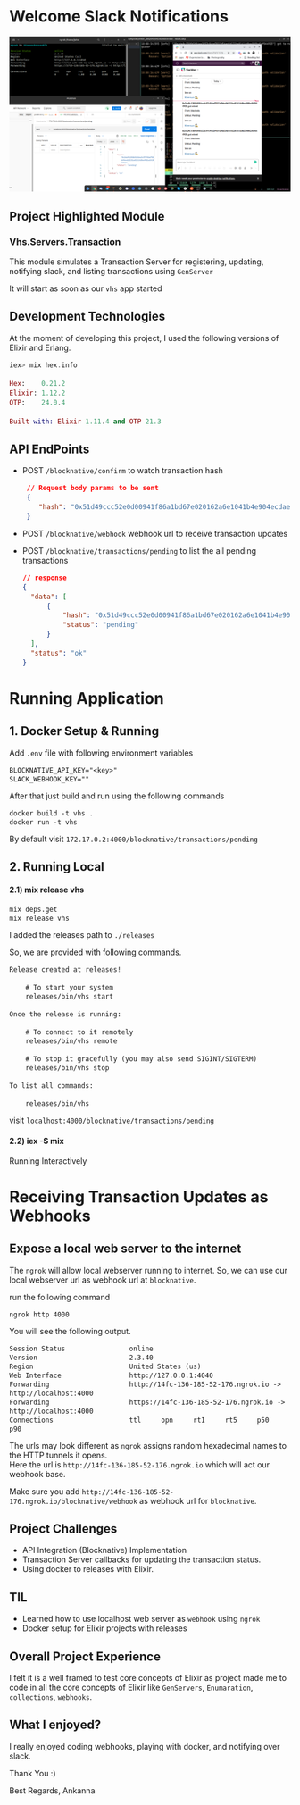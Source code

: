 # Welcome Slack Notifications

![Project Out Line Image](vhs.png)



## Project Highlighted Module

### Vhs.Servers.Transaction

This module simulates a Transaction Server for registering, updating, notifying slack, and listing transactions using `GenServer`

It will start as soon as our `vhs` app started

## Development Technologies

At the moment of developing this project, I used the following versions of
Elixir and Erlang.

```elixir
iex> mix hex.info

Hex:    0.21.2
Elixir: 1.12.2
OTP:    24.0.4

Built with: Elixir 1.11.4 and OTP 21.3

```



## API EndPoints

- POST `/blocknative/confirm` to watch transaction hash
  
  ```json
   // Request body params to be sent
   { 
      "hash": "0x51d49ccc52e0d00941f86a1bd67e020162a6e1041b4e904ecdae03ebf0f1a907"
   }
  ```
- POST `/blocknative/webhook` webhook url to receive transaction updates
- POST `/blocknative/transactions/pending` to list the all pending transactions

  ```json
  // response
  {
    "data": [
        {
            "hash": "0x51d49ccc52e0d00941f86a1bd67e020162a6e1041b4e904ecdae03ebf0f1a907",
            "status": "pending"
        }
    ],
    "status": "ok"
  }
  ```



# Running Application



## 1. Docker Setup & Running

Add `.env` file with following environment variables

```shell
BLOCKNATIVE_API_KEY="<key>"
SLACK_WEBHOOK_KEY=""
```

After that just build and run using the following commands

```
docker build -t vhs .
docker run -t vhs
```

By default visit `172.17.0.2:4000/blocknative/transactions/pending` 



## 2. Running Local

#### 2.1) mix release vhs

```
mix deps.get
mix release vhs
```

I added the releases path to `./releases` 

So, we are provided with following commands.

```
Release created at releases!

    # To start your system
    releases/bin/vhs start

Once the release is running:

    # To connect to it remotely
    releases/bin/vhs remote

    # To stop it gracefully (you may also send SIGINT/SIGTERM)
    releases/bin/vhs stop

To list all commands:

    releases/bin/vhs

```

visit `localhost:4000/blocknative/transactions/pending` 



#### 2.2) iex -S mix

Running Interactively



# Receiving Transaction Updates as Webhooks

## Expose a local web server to the internet

The `ngrok` will allow local webserver running to internet. So, we can use our local webserver url as webhook url at `blocknative`.

run the following command

```shell
ngrok http 4000
```

You will see the following output.

```
Session Status                online
Version                       2.3.40
Region                        United States (us)
Web Interface                 http://127.0.0.1:4040
Forwarding                    http://14fc-136-185-52-176.ngrok.io -> http://localhost:4000
Forwarding                    https://14fc-136-185-52-176.ngrok.io -> http://localhost:4000
Connections                   ttl     opn     rt1     rt5     p50     p90
```

The urls may look different as `ngrok` assigns random hexadecimal names to the HTTP tunnels it opens.  
Here the url is `http://14fc-136-185-52-176.ngrok.io` which will act our webhook base.

Make sure you add `http://14fc-136-185-52-176.ngrok.io/blocknative/webhook` as webhook url for `blocknative`.

## Project Challenges

- API Integration (Blocknative) Implementation
- Transaction Server callbacks for updating the transaction status.
- Using docker to releases with Elixir.

## TIL

- Learned how to use localhost web server as `webhook` using `ngrok`
- Docker setup for Elixir projects with releases

## Overall Project Experience

I felt it is a well framed to test core concepts of Elixir as project made me to code in all the core concepts of Elixir like `GenServers`, `Enumaration`, `collections`, `webhooks`.

## What I enjoyed?

I really enjoyed coding webhooks, playing with docker, and notifying over slack.

Thank You :)

Best Regards,
Ankanna
